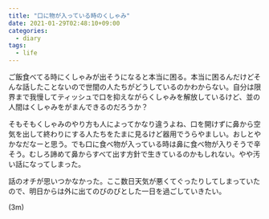 ```yaml
---
title: "口に物が入っている時のくしゃみ"
date: 2021-01-29T02:48:10+09:00
categories:
  - diary
tags:
  - life
---
```


ご飯食べてる時にくしゃみが出そうになると本当に困る。本当に困るんだけどそんな話したことないので世間の人たちがどうしているのかわからない。自分は限界まで我慢してティッシュで口を抑えながらくしゃみを解放しているけど、並の人間はくしゃみをがまんできるのだろうか？

そもそもくしゃみのやり方も人によってかなり違うよね、口を開けずに鼻から空気を出して終わりにする人たちをたまに見るけど器用でうらやましい。おしとやかなだなーと思う。でも口に食べ物が入っている時は鼻に食べ物が入りそうで辛そう。むしろ諦めて鼻からすべて出す方針で生きているのかもしれない。やや汚い話になってしまった。

話のオチが思いつかなかった。ここ数日天気が悪くてぐったりしてしまっていたので、明日からは外に出てのびのびとした一日を過ごしていきたい。

(3m)